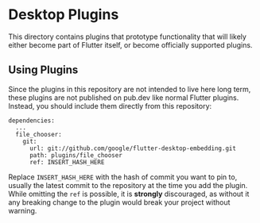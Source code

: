 # Desktop Plugins

This directory contains plugins that prototype functionality that will likely
either become part of Flutter itself, or become officially supported plugins.

## Using Plugins

Since the plugins in this repository are not intended to live here long term,
these plugins are not published on pub.dev like normal Flutter plugins. Instead,
you should include them directly from this repository:

```
dependencies:
  ...
  file_chooser:
    git:
      url: git://github.com/google/flutter-desktop-embedding.git
      path: plugins/file_chooser
      ref: INSERT_HASH_HERE
```

Replace `INSERT_HASH_HERE` with the hash of commit you want to pin to,
usually the latest commit to the repository at the time you add the plugin.
While omitting the `ref` is possible, it is **strongly** discouraged, as
without it any breaking change to the plugin would break your project
without warning.
